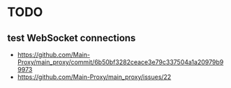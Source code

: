 # TODO

## test WebSocket connections

- https://github.com/Main-Proxy/main_proxy/commit/6b50bf3282ceace3e79c337504a1a20979b99973
- https://github.com/Main-Proxy/main_proxy/issues/22
